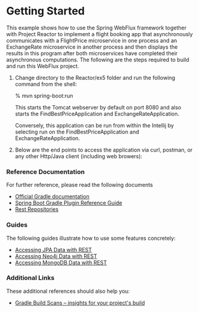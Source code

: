 # Getting Started

This example shows how to use the Spring WebFlux framework together
with Project Reactor to implement a flight booking app that
asynchronously communicates with a FlightPrice microservice in one
process and an ExchangeRate microservice in another process and then
displays the results in this program after both microservices have
completed their asynchronous computations.  The following are the
steps required to build and run this WebFlux project.

1. Change directory to the Reactor/ex5 folder and run the following
   command from the shell:

   % mvn spring-boot:run

   This starts the Tomcat webserver by default on port 8080 and also
   starts the FindBestPriceApplication and ExchangeRateApplication.

   Conversely, this application can be run from within the Intellij by
   selecting run on the FindBestPriceApplication and
   ExchangeRateApplication.

2. Below are the end points to access the application via curl,
   postman, or any other Http/Java client (including web browers):

### Reference Documentation
For further reference, please read the following documents

* [Official Gradle documentation](https://docs.gradle.org)
* [Spring Boot Gradle Plugin Reference Guide](https://docs.spring.io/spring-boot/docs/2.2.7.RELEASE/gradle-plugin/reference/html/)
* [Rest Repositories](https://docs.spring.io/spring-boot/docs/2.2.7.RELEASE/reference/htmlsingle/#howto-use-exposing-spring-data-repositories-rest-endpoint)

### Guides
The following guides illustrate how to use some features concretely:

* [Accessing JPA Data with REST](https://spring.io/guides/gs/accessing-data-rest/)
* [Accessing Neo4j Data with REST](https://spring.io/guides/gs/accessing-neo4j-data-rest/)
* [Accessing MongoDB Data with REST](https://spring.io/guides/gs/accessing-mongodb-data-rest/)

### Additional Links
These additional references should also help you:

* [Gradle Build Scans – insights for your project's build](https://scans.gradle.com#gradle)

